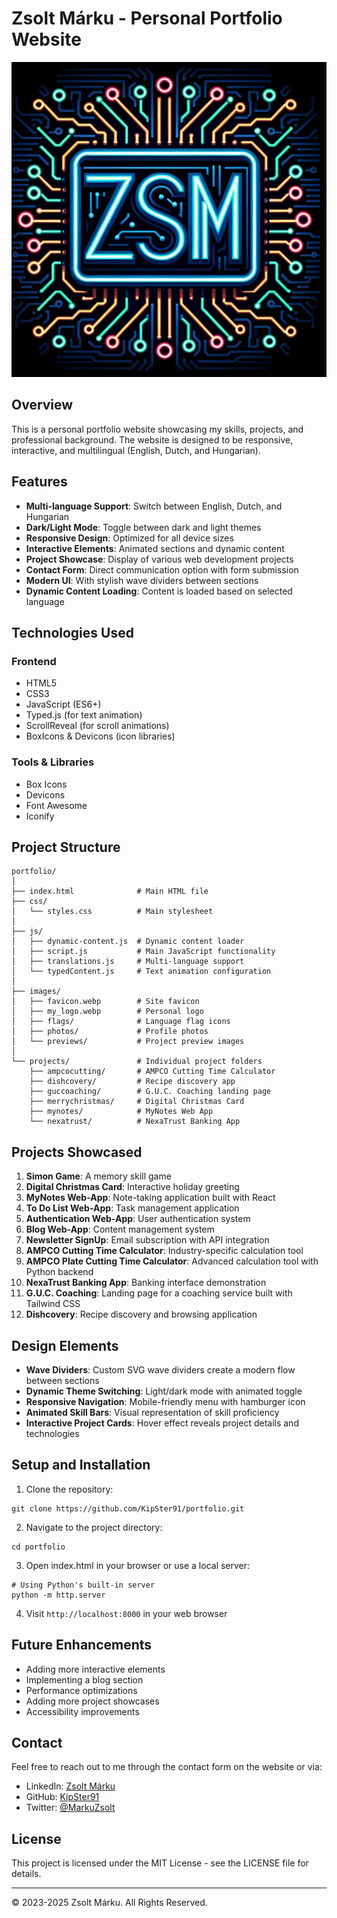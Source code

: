 # Zsolt Márku - Personal Portfolio Website

![Portfolio Preview](images/my_logo.webp)

## Overview

This is a personal portfolio website showcasing my skills, projects, and professional background. The website is designed to be responsive, interactive, and multilingual (English, Dutch, and Hungarian).

## Features

- **Multi-language Support**: Switch between English, Dutch, and Hungarian
- **Dark/Light Mode**: Toggle between dark and light themes
- **Responsive Design**: Optimized for all device sizes
- **Interactive Elements**: Animated sections and dynamic content
- **Project Showcase**: Display of various web development projects
- **Contact Form**: Direct communication option with form submission
- **Modern UI**: With stylish wave dividers between sections
- **Dynamic Content Loading**: Content is loaded based on selected language

## Technologies Used

### Frontend
- HTML5
- CSS3
- JavaScript (ES6+)
- Typed.js (for text animation)
- ScrollReveal (for scroll animations)
- BoxIcons & Devicons (icon libraries)

### Tools & Libraries
- Box Icons
- Devicons
- Font Awesome
- Iconify

## Project Structure

```
portfolio/
│
├── index.html              # Main HTML file
├── css/
│   └── styles.css          # Main stylesheet
│
├── js/
│   ├── dynamic-content.js  # Dynamic content loader
│   ├── script.js           # Main JavaScript functionality
│   ├── translations.js     # Multi-language support
│   └── typedContent.js     # Text animation configuration
│
├── images/
│   ├── favicon.webp        # Site favicon
│   ├── my_logo.webp        # Personal logo
│   ├── flags/              # Language flag icons
│   ├── photos/             # Profile photos
│   └── previews/           # Project preview images
│
└── projects/               # Individual project folders
    ├── ampcocutting/       # AMPCO Cutting Time Calculator
    ├── dishcovery/         # Recipe discovery app
    ├── guccoaching/        # G.U.C. Coaching landing page
    ├── merrychristmas/     # Digital Christmas Card
    ├── mynotes/            # MyNotes Web App
    └── nexatrust/          # NexaTrust Banking App
```

## Projects Showcased

1. **Simon Game**: A memory skill game
2. **Digital Christmas Card**: Interactive holiday greeting
3. **MyNotes Web-App**: Note-taking application built with React
4. **To Do List Web-App**: Task management application
5. **Authentication Web-App**: User authentication system
6. **Blog Web-App**: Content management system
7. **Newsletter SignUp**: Email subscription with API integration
8. **AMPCO Cutting Time Calculator**: Industry-specific calculation tool
9. **AMPCO Plate Cutting Time Calculator**: Advanced calculation tool with Python backend
10. **NexaTrust Banking App**: Banking interface demonstration
11. **G.U.C. Coaching**: Landing page for a coaching service built with Tailwind CSS
12. **Dishcovery**: Recipe discovery and browsing application

## Design Elements

- **Wave Dividers**: Custom SVG wave dividers create a modern flow between sections
- **Dynamic Theme Switching**: Light/dark mode with animated toggle
- **Responsive Navigation**: Mobile-friendly menu with hamburger icon
- **Animated Skill Bars**: Visual representation of skill proficiency
- **Interactive Project Cards**: Hover effect reveals project details and technologies

## Setup and Installation

1. Clone the repository:
```
git clone https://github.com/KipSter91/portfolio.git
```

2. Navigate to the project directory:
```
cd portfolio
```

3. Open index.html in your browser or use a local server:
```
# Using Python's built-in server
python -m http.server
```

4. Visit `http://localhost:8000` in your web browser

## Future Enhancements

- Adding more interactive elements
- Implementing a blog section
- Performance optimizations
- Adding more project showcases
- Accessibility improvements

## Contact

Feel free to reach out to me through the contact form on the website or via:

- LinkedIn: [Zsolt Márku](https://linkedin.com/in/zsolt-márku-931a49298)
- GitHub: [KipSter91](https://github.com/KipSter91/)
- Twitter: [@MarkuZsolt](https://twitter.com/MarkuZsolt)

## License

This project is licensed under the MIT License - see the LICENSE file for details.

---

© 2023-2025 Zsolt Márku. All Rights Reserved.